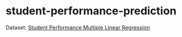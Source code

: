 # student-performance-prediction

Dataset: [Student Performance Multiple Linear Regression](https://www.kaggle.com/datasets/nikhil7280/student-performance-multiple-linear-regression)